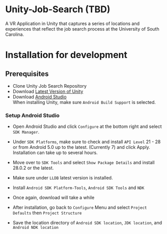 # Unity-Job-Search (TBD)

A VR Application in Unity that captures a series of locations and experiences that reflect the job search process at the University of South Carolina.

# Installation for development
## Prerequisites
* Clone Unity Job Search Repository
* Download [Latest Version of Unity](https://unity3d.com/get-unity/download)
* Download [Android Studio](https://developer.android.com/studio/) <br/>
When installing Unity, make sure `Android Build Support` is selected.

### Setup Android Studio
* Open Android Studio and click `Configure` at the bottom right and select `SDK Manager`.
* Under `SDK Platforms`, make sure to check and install `API Level` 21 - 28 or from Android 5.0 up to the latest. (Currently 7) and click Apply. Installation can take up to several hours.

* Move over to `SDK Tools` and select `Show Package Details` and install 28.0.2 or the latest. 
* Make sure under `LLDB` latest version is installed.
* Install `Android SDK Platform-Tools`, `Android SDK Tools` and `NDK`
* Once again, download will take a while

* After installation, go back to `Configure` Menu and select `Project Defaults` then `Project Structure`
* Save the location directory of `Android SDK location`, `JDK location`, and `Android NDK location`
